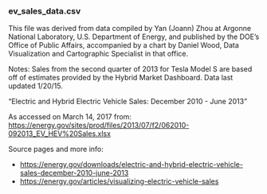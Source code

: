 
### ev_sales_data.csv

This file was derived from data compiled by Yan (Joann) Zhou at Argonne National Laboratory, U.S. Department of Energy, and published by the DOE’s Office of Public Affairs, accompanied by a chart by Daniel Wood, Data Visualization and Cartographic Specialist in that office.

Notes: Sales from the second quarter of 2013 for Tesla Model S are based off of estimates provided by the Hybrid Market Dashboard.  Data last updated 1/20/15.

“Electric and Hybrid Electric Vehicle Sales: December 2010 - June 2013”

As accessed on March 14, 2017 from:
https://energy.gov/sites/prod/files/2013/07/f2/062010-092013_EV_HEV%20Sales.xlsx

Source pages and more info:

- https://energy.gov/downloads/electric-and-hybrid-electric-vehicle-sales-december-2010-june-2013
- https://energy.gov/articles/visualizing-electric-vehicle-sales
